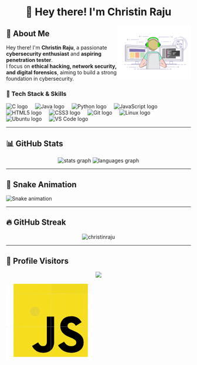 <h1 align=center>👋 Hey there! I'm Christin Raju</h1>

<img align="right" height="150" src="https://raw.githubusercontent.com/devSouvik/devSouvik/master/gif3.gif"  />

## 🔹 About Me  

Hey there! I'm **Christin Raju**, a passionate **cybersecurity enthusiast** and **aspiring penetration tester**.  
I focus on **ethical hacking, network security, and digital forensics**, aiming to build a strong foundation in cybersecurity.  

### 🚀 Tech Stack & Skills  
<div align="left">
  <img src="https://cdn.jsdelivr.net/gh/devicons/devicon/icons/c/c-original.svg" height="40" alt="C logo" />
  <img width="12" />
  <img src="https://techstack-generator.vercel.app/java-icon.svg" height="40" alt="Java logo" />
  <img width="12" />
  <img src="https://techstack-generator.vercel.app/python-icon.svg" height="40" alt="Python logo" />
  <img width="12" />
  <img src="https://cdn.jsdelivr.net/gh/devicons/devicon/icons/javascript/javascript-original.svg" height="40" alt="JavaScript logo" />
  <img width="12" />
  <img src="https://cdn.jsdelivr.net/gh/devicons/devicon/icons/html5/html5-original.svg" height="40" alt="HTML5 logo" />
  <img width="12" />
  <img src="https://cdn.jsdelivr.net/gh/devicons/devicon/icons/css3/css3-original.svg" height="40" alt="CSS3 logo" />
  <img width="12" />
  <img src="https://cdn.jsdelivr.net/gh/devicons/devicon/icons/git/git-original.svg" height="40" alt="Git logo" />
  <img width="12" />
  <img src="https://cdn.jsdelivr.net/gh/devicons/devicon/icons/linux/linux-original.svg" height="40" alt="Linux logo" />
  <img width="12" />
  <img src="https://cdn.jsdelivr.net/gh/devicons/devicon/icons/ubuntu/ubuntu-original.svg" height="40" alt="Ubuntu logo" />
  <img width="12" />
  <img src="https://cdn.jsdelivr.net/gh/devicons/devicon/icons/vscode/vscode-original.svg" height="40" alt="VS Code logo" />
</div>


---

## 📊 GitHub Stats  
<div align="center">
  <img src="https://github-readme-stats.vercel.app/api?username=ChristinRaju&hide_title=false&hide_rank=false&show_icons=true&include_all_commits=true&count_private=true&disable_animations=false&theme=dracula&locale=en&hide_border=false&order=1" height="150" alt="stats graph"  />
  <img src="https://github-readme-stats.vercel.app/api/top-langs?username=ChristinRaju&locale=en&hide_title=false&layout=compact&card_width=320&langs_count=5&theme=dracula&hide_border=false&order=2" height="150" alt="languages graph"  />
</div>

---

## 🐍 Snake Animation  
<img src="https://raw.githubusercontent.com/ChristinRaju/ChristinRaju/output/snake.svg" alt="Snake animation" />

---

## 🔥 GitHub Streak  
<div align="center">
  <p><img align="center" src="https://github-readme-streak-stats.herokuapp.com/?user=christinraju&" alt="christinraju" /></p>
</div>

---

## 👀 Profile Visitors  
<div align="center">
  <img src="https://profile-counter.glitch.me/ChristinRaju/count.svg?"  />
</div>


![JavaScript Logo Animation](Animation.gif)



